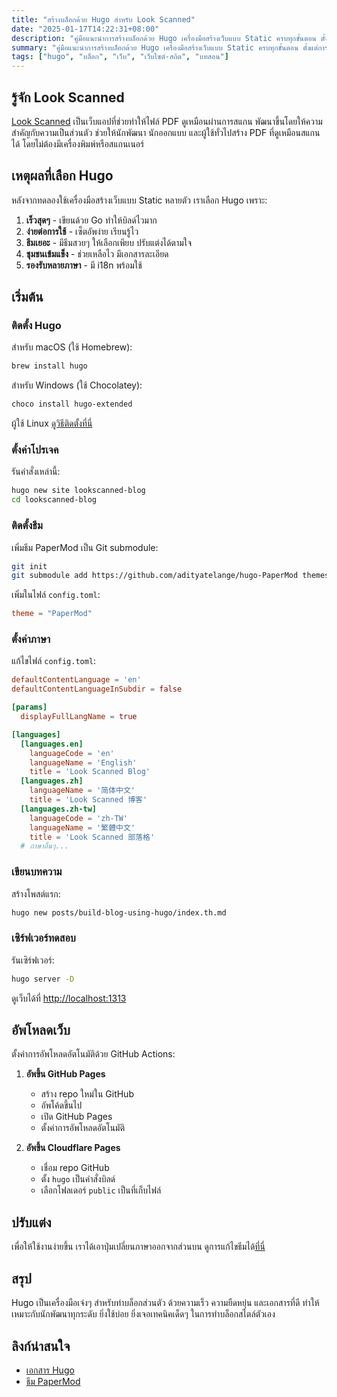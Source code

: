 ```yaml
---
title: "สร้างบล็อกด้วย Hugo สำหรับ Look Scanned"
date: "2025-01-17T14:22:31+08:00"
description: "คู่มือแนะนำการสร้างบล็อกด้วย Hugo เครื่องมือสร้างเว็บแบบ Static ครบทุกขั้นตอน ตั้งแต่การติดตั้ง ปรับแต่ง จนถึงการอัพโหลด - เข้าใจง่าย เหมาะกับนักพัฒนาทุกระดับ"
summary: "คู่มือแนะนำการสร้างบล็อกด้วย Hugo เครื่องมือสร้างเว็บแบบ Static ครบทุกขั้นตอน ตั้งแต่การติดตั้ง ปรับแต่ง จนถึงการอัพโหลด - เข้าใจง่าย เหมาะกับนักพัฒนาทุกระดับ"
tags: ["hugo", "บล็อก", "เว็บ", "เว็บไซต์-สถิต", "บทสอน"]
---
```


## รู้จัก Look Scanned

[Look Scanned](https://lookscanned.io) เป็นเว็บแอปที่ช่วยทำให้ไฟล์ PDF ดูเหมือนผ่านการสแกน พัฒนาขึ้นโดยให้ความสำคัญกับความเป็นส่วนตัว ช่วยให้นักพัฒนา นักออกแบบ และผู้ใช้ทั่วไปสร้าง PDF ที่ดูเหมือนสแกนได้ โดยไม่ต้องมีเครื่องพิมพ์หรือสแกนเนอร์

## เหตุผลที่เลือก Hugo

หลังจากทดลองใช้เครื่องมือสร้างเว็บแบบ Static หลายตัว เราเลือก Hugo เพราะ:

1. **เร็วสุดๆ** - เขียนด้วย Go ทำให้บิลด์ไวมาก
2. **ง่ายต่อการใช้** - เซ็ตอัพง่าย เรียนรู้ไว
3. **ธีมเยอะ** - มีธีมสวยๆ ให้เลือกเพียบ ปรับแต่งได้ตามใจ
4. **ชุมชนเข้มแข็ง** - ช่วยเหลือไว มีเอกสารละเอียด
5. **รองรับหลายภาษา** - มี i18n พร้อมใช้

## เริ่มต้น

### ติดตั้ง Hugo

สำหรับ macOS (ใช้ Homebrew):

```bash
brew install hugo
```

สำหรับ Windows (ใช้ Chocolatey):

```bash
choco install hugo-extended
```

ผู้ใช้ Linux [ดูวิธีติดตั้งที่นี่](https://gohugo.io/installation/linux/)

### ตั้งค่าโปรเจค

รันคำสั่งเหล่านี้:

```bash
hugo new site lookscanned-blog
cd lookscanned-blog
```

### ติดตั้งธีม

เพิ่มธีม PaperMod เป็น Git submodule:

```bash
git init
git submodule add https://github.com/adityatelange/hugo-PaperMod themes/PaperMod
```

เพิ่มในไฟล์ `config.toml`:

```toml
theme = "PaperMod"
```

### ตั้งค่าภาษา

แก้ไขไฟล์ `config.toml`:

```toml
defaultContentLanguage = 'en'
defaultContentLanguageInSubdir = false

[params]
  displayFullLangName = true

[languages]
  [languages.en]
    languageCode = 'en'
    languageName = 'English'
    title = 'Look Scanned Blog'
  [languages.zh]
    languageName = '简体中文'
    title = 'Look Scanned 博客'
  [languages.zh-tw]
    languageCode = 'zh-TW'
    languageName = '繁體中文'
    title = 'Look Scanned 部落格'
  # ภาษาอื่นๆ...
```

### เขียนบทความ

สร้างโพสต์แรก:

```bash
hugo new posts/build-blog-using-hugo/index.th.md
```

### เซิร์ฟเวอร์ทดสอบ

รันเซิร์ฟเวอร์:

```bash
hugo server -D
```

ดูเว็บได้ที่ [http://localhost:1313](http://localhost:1313)

## อัพโหลดเว็บ

ตั้งค่าการอัพโหลดอัตโนมัติด้วย GitHub Actions:

1. **อัพขึ้น GitHub Pages**

   - สร้าง repo ใหม่ใน GitHub
   - อัพโค้ดขึ้นไป
   - เปิด GitHub Pages
   - ตั้งค่าการอัพโหลดอัตโนมัติ

2. **อัพขึ้น Cloudflare Pages**
   - เชื่อม repo GitHub
   - ตั้ง `hugo` เป็นคำสั่งบิลด์
   - เลือกโฟลเดอร์ `public` เป็นที่เก็บไฟล์

## ปรับแต่ง

เพื่อให้ใช้งานง่ายขึ้น เราได้เอาปุ่มเปลี่ยนภาษาออกจากส่วนบน ดูการแก้ไขธีมได้[ที่นี่](https://github.com/lookscanned/lookscanned-blog/blob/main/layouts/partials/header.html)

## สรุป

Hugo เป็นเครื่องมือเจ๋งๆ สำหรับทำบล็อกส่วนตัว ด้วยความเร็ว ความยืดหยุ่น และเอกสารที่ดี ทำให้เหมาะกับนักพัฒนาทุกระดับ ยิ่งใช้บ่อย ยิ่งเจอเทคนิคเด็ดๆ ในการทำบล็อกสไตล์ตัวเอง

## ลิงก์น่าสนใจ

- [เอกสาร Hugo](https://gohugo.io/documentation/)
- [ธีม PaperMod](https://github.com/adityatelange/hugo-PaperMod)
